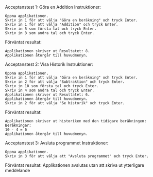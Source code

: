 Acceptanstest 1: Göra en Addition
Instruktioner:

    Öppna applikationen.
    Skriv in 1 för att välja "Göra en beräkning" och tryck Enter.
    Skriv in 1 för att välja "Addition" och tryck Enter.
    Skriv in 5 som första tal och tryck Enter.
    Skriv in 3 som andra tal och tryck Enter.

Förväntat resultat:

    Applikationen skriver ut Resultatet: 8.
    Applikationen återgår till huvudmenyn.



Acceptanstest 2: Visa Historik
Instruktioner:

    Öppna applikationen.
    Skriv in 1 för att välja "Göra en beräkning" och tryck Enter.
    Skriv in 2 för att välja "Subtraktion" och tryck Enter.
    Skriv in 10 som första tal och tryck Enter.
    Skriv in 4 som andra tal och tryck Enter.
    Applikationen skriver ut Resultatet: 6.
    Applikationen återgår till huvudmenyn.
    Skriv in 2 för att välja "Se historik" och tryck Enter.

Förväntat resultat:

    Applikationen skriver ut historiken med den tidigare beräkningen:
    Beräkningar:
    10 - 4 = 6
    Applikationen återgår till huvudmenyn.



Acceptanstest 3: Avsluta programmet
    Instruktioner:

    Öppna applikationen.
    Skriv in 3 för att välja att "Avsluta programmet" och tryck Enter.

Förväntat resultat:
    Applikationen avslutas utan att skriva ut ytterligare meddelande

